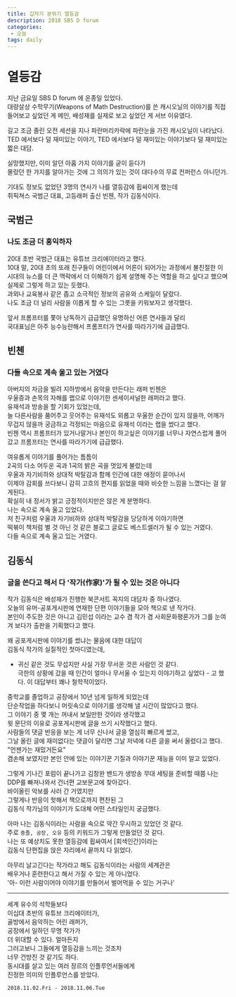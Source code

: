 ```yaml
---
title: 갑자기 분위기 열등감
description: 2018 SBS D forum 
categories:
 - 오늘
tags: daily
---
```


# 열등감 
지난 금요일 SBS D forum 에 온종일 있었다. <br>
대량살상 수학무기(Weapons of Math Destruction)를 쓴 캐시오닐의 이야기를 직접 들어보고 싶었던 게 메인, 배성재를 실제로 보고 싶었던 게 서브 이유였다. <br>

길고 조금 졸린 오전 세션을 지나 파란머리카락에 파란눈을 가진 캐시오닐이 나타났다.<br>
TED 에서보다 덜 재미있는 이야기, TED 에서보다 덜 재미있는 이야기보다 덜 재미있는 짧은 대담.<br>

실망했지만, 이미 알던 아홉 가지 이야기를 굳이 듣다가 <br>
몰랐던 한 가지를 알아가는 것에 그 의의가 있는 것이 대다수의 무료 컨퍼런스 아니던가.<br>

기대도 정보도 없었던 3명의 연사가 나를 열등감에 휩싸이게 했는데 <br>
쥐픽쳐스 국범근 대표, 고등래퍼 출신 빈첸, 작가 김동식이다. <br>

## 국범근
### 나도 조금 더 홍익하자
20대 초반 국범근 대표는 유튜브 크리에이터라고 했다. <br>
10대 말, 20대 초의 또래 친구들이 어린이에서 어른이 되어가는 과정에서
불친절한 이시대의 뉴스를 더 큰 맥락에서 더 이해하기 쉽게 설명해 주는 역할을 하고 싶다고 했으며 실제로 그렇게 하고 있는 듯했다.<br>
과외나 교육봉사 같은 좁고 소극적인 정보의 공유와 스케일이 달랐다. <br>
나도 조금 더 널리 사람을 이롭게 할 수 있는 그릇을 키워보자고 생각했다. <br>

앞서 프롬프터를 쫓아 낭독하기 급급했던 유명하신 어른 연사들과 달리 <br>
국대표님은 아주 능수능란해서 프롬프터가 연사를 따라가기에 급급했다.<br>

## 빈첸
### 다들 속으로 계속 울고 있는 거였다 
아버지의 자금을 빌려 지하방에서 음악을 만든다는 래퍼 빈첸은 <br>
우울증과 손목의 자해를 랩으로 이야기한 센세이셔널한 래퍼라고 했다.<br> 
유재석과 방송을 할 기회가 있었는데, <br>
늘 다른사람을 품어주고 웃어주는 유재석도 외롭고 우울한 순간이 있지 않을까,
어깨가 무겁지 않을까 궁금하고 걱정되는 마음으로 유재석 이라는 랩을 썼다고 했다.<br>
빈첸 역시 프롬프터가 있거나말거나 본인이 하고싶은 이야기를 너무나 자연스럽게 풀어갔고 
프롬프터는 연사를 따라가기에 급급했다.<br>

여유롭게 이야기를 풀어가는 틈틈이 <br>
2곡의 다소 어두운 곡과 1곡의 밝은 곡을 멋있게 불렀는데 <br>
우울과 자기비하와 상대적 박탈감과 함께 인간에 대한 애정이 묻어나서 <br>
이제야 감회를 쓰다보니 감히 고흐의 편지를 읽었을 때와 비슷한 느낌을 느꼈다는 걸 알게된다. <br>
확실히 내 정서가 밝고 긍정적이지만은 않은 게 분명하다. <br>
나는 속으로 계속 울고 있었다. <br>
저 친구처럼 우울과 자기비하와 상대적 박탈감을 당당하게 이야기하면 <br>
떡볶이 책처럼 별 것 아닌 것 같은 블로그 글로도 베스트셀러가 될 수 있는 거였다.<br>
다들 속으로 계속 울고 있는 거였다. <br>

## 김동식
### 글을 쓴다고 해서 다 '작가(作家)'가 될 수 있는 것은 아니다 
작가 김동식은 배성재가 진행한 북콘서트 꼭지의 대담자 중 하나였다. <br>
오늘의 유머-공포게시판에 연재한 단편 이야기들을 모아 책으로 낸 작가다. <br>
본인이 주도한 것은 아니고 김민섭 이라는 교수 겸 작가 겸 사회문화평론가가 그를 눈여겨 보다가 출판을 기획했다고 했다. <br>

왜 공포게시판에 이야기를 썼냐는 물음에 대한 대답이 <br>
김동식 작가의 실질적인 첫마디였는데,<br>
- 귀신 같은 것도 무섭지만 사실 가장 무서운 것은 사람인 것 같다.<br>
극한의 상황에 갔을 때 인간이 얼마나 무서울 수 있는지 이야기하고 싶었다 -
고 했다. 이 대답부터 꽤나 철학적이었다. <br>

중학교를 졸업하고 공장에서 10년 넘게 일하게 되었는데 <br>
단순작업을 하다보니 머릿속으로 이야기를 생각해 낼 시간이 많았다고 했다.<br>
그 이야기 중 몇 개는 꺼내서 보일만한 것이라 생각했고 <br>
윗 문단의 이유로 공포게시판에 글을 쓰기 시작했다고 했다. <br>
사람들의 댓글 반응을 보는 게 너무 신나서 글을 열심히 빠르게 썼고, <br>
그날 올린 글에 재미없다는 댓글이 달리면 그날 저녁에 다른 글을 써서 올렸다고 했다. <br>
"언젠가는 재밌거든요" <br>
겸손해 보였지만 본인 안에 있는 이야기꾼 기질과 이야기꾼 재능을 이미 알고 있었다. <br>

그렇게 기나긴 포럼이 끝나가고 김창완 밴드가 생방송 무대 세팅을 준비할 때쯤 
나는 DDP를 빠져나와서 건너편 교보문고에 찾아갔다. <br>
바이올린 악보를 사러 간 거였지만 <br>
그렇게나 반응이 핫해서 책으로까지 편찬된 그 <br>
김동식 작가님의 이야기가 도대체 어떤 스타일인지 궁금했다. <br>

아마 나는 김동식이라는 사람을 속으로 약간 무시하고 있었던 것 같다. <br>
주로 ```중졸, 공장, 오유``` 등의 키워드가 그렇게 만들었던 것 같다. <br>
나는 또 예상치도 못한 열등감에 휩싸여서 [회색인간]이라는 <br>
김동식 단편집을 앉은 자리에서 끝까지 다 읽었다. <br>

아무리 날고긴다는 작가라고 해도 김동식이라는 사람의 세계관은 <br>
배우거나 훈련한다고 해서 가질 수 있는 게 아니었다. <br>
'아- 이런 사람이어야 이야기를 만들어서 벌어먹을 수 있는 거구나'<br>

-------
세계 유수의 석학들보다 <br>
이십대 초반의 유튜브 크리에이터가, <br>
골방에서 음악하는 어린 래퍼가, <br>
공장에서 일하던 무명 작가가 <br>
더 위대할 수 있다. 얼마든지 <br>
그러고보니 그들에게 열등감을 느끼는 것조차 <br>
너무 건방진 것 같기도 하다.<br>
동시대를 살고 있는 여러 장르의 인플루언서들에게 <br>
진정한 의미의 인플루언스를 받았다. <br>

`2018.11.02.Fri - 2018.11.06.Tue`

